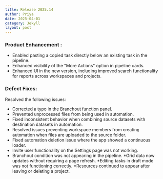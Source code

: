 ```yaml
---
title: Release 2025.14
author: Priya
date: 2025-04-01
category: Jekyll
layout: post
---
```

### Product Enhancement :
* Enabled pasting a copied task directly below an existing task in the pipeline.
* Enhanced visibility of the "More Actions" option in pipeline cards.
* Enhanced UI in the new version, including improved search functionality for reports across workspaces and projects.

### Defect Fixes:
Resolved the following issues:

* Corrected a typo in the Branchout function panel.
* Prevented unprocessed files from being used in automation.
* Fixed inconsistent behavior when combining source datasets with destination datasets in automation.
* Resolved issues preventing workspace members from creating automation when files are uploaded to the source folder.
* Fixed automation deletion issue where the app showed a continuous loader.
* Invite user functionality on the Settings page was not working.
* Branchout condition was not appearing in the pipeline.
*Grid data now updates without requiring a page refresh.
*Editing tasks in draft mode was not functioning correctly.
*Resources continued to appear after leaving or deleting a project.